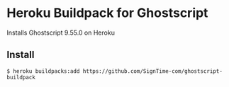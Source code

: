 # Heroku Buildpack for Ghostscript

Installs Ghostscript 9.55.0 on Heroku

## Install

    $ heroku buildpacks:add https://github.com/SignTime-com/ghostscript-buildpack
